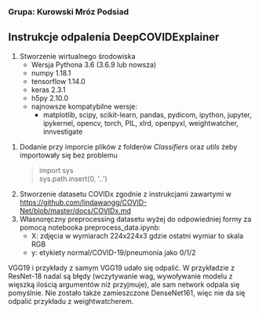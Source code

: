 ### Grupa: Kurowski Mróz Podsiad

## Instrukcje odpalenia DeepCOVIDExplainer

1. Stworzenie wirtualnego środowiska
	- Wersja Pythona 3.6 (3.6.9 lub nowsza)
	- numpy 1.18.1
	- tensorflow 1.14.0
	- keras 2.3.1
	- h5py 2.10.0
	- najnowsze kompatybilne wersje: 
		- matplotlib, scipy, scikit-learn, pandas, pydicom, ipython, jupyter, ipykernel, opencv, torch, PIL, xlrd, openpyxl, weightwatcher, innvestigate
<!--- 2. Instalacja CUDA (?) --->
1. Dodanie przy imporcie plików z folderów *Classifiers* oraz *utils* żeby importowały się bez problemu
	> import sys  
	> sys.path.insert(0, '..')
1. Stworzenie datasetu COVIDx zgodnie z instrukcjami zawartymi w https://github.com/lindawangg/COVID-Net/blob/master/docs/COVIDx.md
1. Własnoręczny preprocessing datasetu wyżej do odpowiedniej formy za pomocą notebooka preprocess_data.ipynb:
	- X: zdjęcia w wymiarach 224x224x3 gdzie ostatni wymiar to skala RGB
	- y: etykiety normal/COVID-19/pneumonia jako 0/1/2

<!--- Notebook z kodem: https://nbviewer.jupyter.org/github/z-mrozu/2021L-WB-DL-1/blob/main/KurowskiMrozPodsiad/preprocess-data.ipynb  --->
VGG19 i przykłady z samym VGG19 udało się odpalić. W przykładzie z ResNet-18 nadal są błędy (wczytywanie wag, wywoływanie modelu z więszką ilością argumentów niż przyjmuje), ale sam network odpala się pomyślnie. Nie zostało także zamieszczone DenseNet161, więc nie da się odpalić przykładu z weightwatcherem. 
